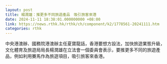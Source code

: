 ```yaml
---
layout: post
title: 楊潤雄：推更多不同旅遊產品　吸引旅客來港
date: 2024-11-11 18:38:01.000000000 +08:00
link: https://news.rthk.hk/rthk/ch/component/k2/1778561-20241111.htm
categories: rthk
---
```


中央港澳辦、國務院港澳辦主任夏寶龍話，香港要想方設法，加快旅遊業態升級，文化體育及旅遊局局長楊潤雄在立法會一個委員會表示，要推更多不同的旅遊產品，例如利用賽馬作為旅遊項目，吸引旅客來香港。
